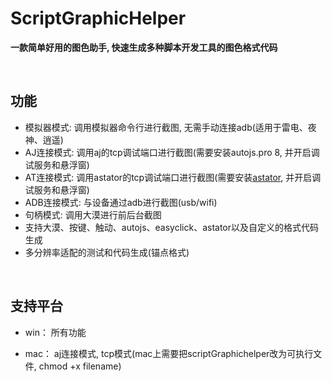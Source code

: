 # ScriptGraphicHelper

**一款简单好用的图色助手, 快速生成多种脚本开发工具的图色格式代码**

<br/>

## 功能

- 模拟器模式: 调用模拟器命令行进行截图, 无需手动连接adb(适用于雷电、夜神、逍遥)
- AJ连接模式: 调用aj的tcp调试端口进行截图(需要安装autojs.pro 8, 并开启调试服务和悬浮窗)
- AT连接模式: 调用astator的tcp调试端口进行截图(需要安装[astator](https://gitee.com/astator/astator), 并开启调试服务和悬浮窗)
- ADB连接模式: 与设备通过adb进行截图(usb/wifi)
- 句柄模式: 调用大漠进行前后台截图
- 支持大漠、按键、触动、autojs、easyclick、astator以及自定义的格式代码生成
- 多分辨率适配的测试和代码生成(锚点格式)

<br/>

## 支持平台

- win：  所有功能

- mac： aj连接模式, tcp模式(mac上需要把scriptGraphichelper改为可执行文件, chmod +x filename)

